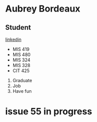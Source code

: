 # Aubrey Bordeaux
## Student
[linkedin](https://www.linkedin.com/in/aubrey-bordeaux-1444a41a2/)

* MIS 419
* MIS 480
* MIS 324
* MIS 328
* CIT 425

1. Graduate
2. Job
3. Have fun

# issue 55 in progress
